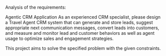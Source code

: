 Analysis of the requirements:

Agentic CRM Application 
As an experienced CRM specialist, please design a Travel Agent CRM system that can generate and store leads, suggest appropriate next communication messages, convert leads into customers, and measure and monitor lead and customer behaviors as well as agent usage to optimize sales and engagement strategies.

This project aims to solve the specified problem with the given constraints.